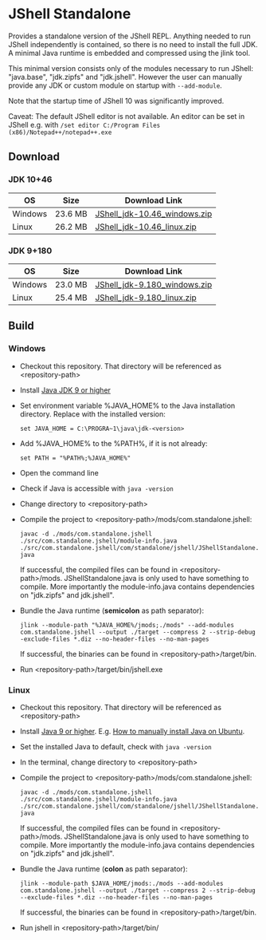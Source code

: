 # JShell Standalone
Provides a standalone version of the JShell REPL. Anything needed to run JShell independently is contained, so there is no need to install the full JDK. A minimal Java runtime is embedded and compressed using the jlink tool.

This minimal version consists only of the modules necessary to run JShell: "java.base", "jdk.zipfs" and "jdk.jshell".
However the user can manually provide any JDK or custom module on startup with `--add-module`.

Note that the startup time of JShell 10 was significantly improved.

Caveat: The default JShell editor is not available. An editor can be set in JShell e.g. with `/set editor C:/Program Files (x86)/Notepad++/notepad++.exe`

## Download

### JDK 10+46

| OS | Size | Download Link |
| - | - | - |
| Windows | 23.6 MB | [JShell_jdk-10.46_windows.zip](https://github.com/shathor/JShellStandalone/releases/download/jdk-10%2B46/JShell_jdk10.46_windows.zip) |
| Linux | 26.2 MB | [JShell_jdk-10.46_linux.zip](https://github.com/shathor/JShellStandalone/releases/download/jdk-10%2B46/JShell_jdk10.46_linux.zip) |
### JDK 9+180

| OS | Size | Download Link |
| - | - | - |
| Windows | 23.0 MB | [JShell_jdk-9.180_windows.zip](https://github.com/shathor/JShellStandalone/releases/download/jdk-9%2B180/JShell_jdk9.180_windows.zip) |
| Linux | 25.4 MB | [JShell_jdk-9.180_linux.zip](https://github.com/shathor/JShellStandalone/releases/download/jdk-9%2B180/JShell_jdk9.180_linux.zip) |

## Build

### Windows

* Checkout this repository. That directory will be referenced as \<repository-path>
* Install [Java JDK 9 or higher](http://jdk.java.net/)
* Set environment variable %JAVA_HOME% to the Java installation directory. Replace <version> with the installed version:

  `set JAVA_HOME = C:\PROGRA~1\java\jdk-<version>`
  
* Add %JAVA_HOME% to the %PATH%, if it is not already:

  `set PATH = "%PATH%;%JAVA_HOME%"`
* Open the command line
* Check if Java is accessible with `java -version`
* Change directory to \<repository-path>
* Compile the project to \<repository-path>/mods/com.standalone.jshell:

  `javac -d ./mods/com.standalone.jshell ./src/com.standalone.jshell/module-info.java ./src/com.standalone.jshell/com/standalone/jshell/JShellStandalone.java`
  
  If successful, the compiled files can be found in \<repository-path>/mods.
  JShellStandalone.java is only used to have something to compile.
  More importantly the module-info.java contains dependencies on "jdk.zipfs" and jdk.jshell".
* Bundle the Java runtime (**semicolon** as path separator):

  `jlink --module-path "%JAVA_HOME%/jmods;./mods" --add-modules com.standalone.jshell --output ./target --compress 2 --strip-debug -exclude-files *.diz --no-header-files --no-man-pages`
  
  If successful, the binaries can be found in \<repository-path>/target/bin.
  
* Run \<repository-path>/target/bin/jshell.exe

### Linux

* Checkout this repository. That directory will be referenced as \<repository-path>
* Install [Java 9 or higher](http://jdk.java.net/). E.g. [How to manually install Java on Ubuntu](https://thishosting.rocks/install-java-ubuntu/#manually).
* Set the installed Java to default, check with `java -version`
* In the terminal, change directory to \<repository-path>
* Compile the project to \<repository-path>/mods/com.standalone.jshell:

  `javac -d ./mods/com.standalone.jshell ./src/com.standalone.jshell/module-info.java ./src/com.standalone.jshell/com/standalone/jshell/JShellStandalone.java`
  
  If successful, the compiled files can be found in \<repository-path>/mods.
  JShellStandalone.java is only used to have something to compile.
  More importantly the module-info.java contains dependencies on "jdk.zipfs" and jdk.jshell".
* Bundle the Java runtime (**colon** as path separator):

  `jlink --module-path $JAVA_HOME/jmods:./mods --add-modules com.standalone.jshell --output ./target --compress 2 --strip-debug --exclude-files *.diz --no-header-files --no-man-pages`
  
  If successful, the binaries can be found in \<repository-path>/target/bin.
  
* Run jshell in \<repository-path>/target/bin/
  
  
  



